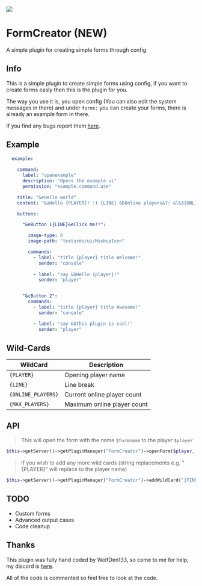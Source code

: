 [![](https://poggit.pmmp.io/shield.state/FormCreator)](https://poggit.pmmp.io/p/FormCreator)
# FormCreator (NEW)
A simple plugin for creating simple forms through config

## Info

This is a simple plugin to create simple forms using config, if you want to create forms easly then this is the plugin for you.

The way you use it is, you open config (You can also edit the system messages in there) and under `forms:` you can create your forms, there is already an example form in there.

If you find any bugs report them [here](https://github.com/WolfDen133/WFT/issues).

## Example

```yaml 
  example:
  
    command:
      label: "openexample"
      description: "Opens the example ui"
      permission: "example.command.use"

    title: "&eHello world"
    content: "&aHello {PLAYER}! :) {LINE} &bOnline players&7: &l&3{ONLINE_PLAYERS}&8/&3{MAX_PLAYERS} {LINE}{LINE} This plugin is cool :)"

    buttons:

      "&eButton 1{LINE}&eClick me!!":

        image-type: 0
        image-path: "textures/ui/MashupIcon"

        commands:
          - label: "title {player} title Welcome!"
            sender: "console"
            
          - label: "say &bHello {player}!"
            sender: "player"


      "&cButton 2":
        commands:
          - label: "title {player} title Awesome!"
            sender: "console"

          - label: "say &bThis plugin is cool!"
            sender: "player" 
 ```
 
## Wild-Cards

| WildCard | Description |
| --- | --- |
| `{PLAYER}` | Opening player name |
| `{LINE}` | Line break |
| `{ONLINE_PLAYERS}` | Current online player count |
| `{MAX_PLAYERS}` | Maximum online player count |

## API 

> This will open the form with the name `$formname` to the player `$player`
 ```php
 $this->getServer()->getPluginManager("FormCreator")->openForm($player, $formname);
 ```
 
> If you wish to add any more wild cards (string replacements e.g. "{PLAYER}" will replace to the player name)
```php
$this->getServer()->getPluginManager("FormCreator")->addWildCard("{FIND}", "{REPLACE}");
```

## TODO 

- Custom forms
- Advanced output cases
- Code cleanup

## Thanks

This plugin was fully hand coded by WolfDen133, so come to me for help, my discord is [here](https://dsc.bio/WolfDen133).

All of the code is commented so feel free to look at the code.
